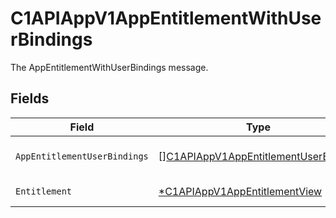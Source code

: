 # C1APIAppV1AppEntitlementWithUserBindings

The AppEntitlementWithUserBindings message.


## Fields

| Field                                                                                               | Type                                                                                                | Required                                                                                            | Description                                                                                         |
| --------------------------------------------------------------------------------------------------- | --------------------------------------------------------------------------------------------------- | --------------------------------------------------------------------------------------------------- | --------------------------------------------------------------------------------------------------- |
| `AppEntitlementUserBindings`                                                                        | [][C1APIAppV1AppEntitlementUserBinding](../../models/shared/c1apiappv1appentitlementuserbinding.md) | :heavy_minus_sign:                                                                                  | The appEntitlementUserBindings field.                                                               |
| `Entitlement`                                                                                       | [*C1APIAppV1AppEntitlementView](../../models/shared/c1apiappv1appentitlementview.md)                | :heavy_minus_sign:                                                                                  | The AppEntitlementView message.                                                                     |